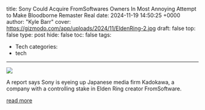 title: Sony Could Acquire FromSoftwares Owners In Most Annoying Attempt to Make Bloodborne Remaster Real
date: 2024-11-19 14:50:25 +0000
author: "Kyle Barr"
cover: https://gizmodo.com/app/uploads/2024/11/EldenRing-2.jpg
draft: false
top: false
type: post
hide: false
toc: false
tags:
  - Tech
categories:
  - tech
---

![](https://gizmodo.com/app/uploads/2024/11/EldenRing-2.jpg)

A report says Sony is eyeing up Japanese media firm Kadokawa, a company with a controlling stake in Elden Ring creator FromSoftware.

[read more](https://gizmodo.com/sony-could-acquire-fromsoftwares-owners-in-most-annoying-attempt-to-make-bloodborne-remaster-real-2000526314)
